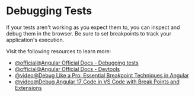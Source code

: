 # Debugging Tests

If your tests aren't working as you expect them to, you can inspect and debug them in the browser. Be sure to set breakpoints to track your application's execution.

Visit the following resources to learn more:

- [@official@Angular Official Docs - Debugging tests](https://angular.dev/guide/testing/debugging)
- [@official@Angular Official Docs - Devtools](https://angular.dev/tools/devtools)
- [@video@Debug Like a Pro: Essential Breakpoint Techniques in Angular](https://www.youtube.com/watch?v=Be9Q1cchurQ)
- [@video@Debug Angular 17 Code in VS Code with Break Points and Extensions](https://www.youtube.com/watch?v=r50UXhT9hc0)
